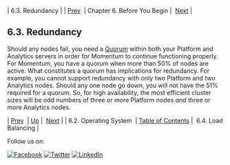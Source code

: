 | 6.3. Redundancy |
| [Prev](byb.os.php)  | Chapter 6. Before You Begin |  [Next](byb.load_balancing.php) |

## 6.3. Redundancy

Should any nodes fail, you need a [Quorum](glossary.php#gloss.quorum "Quorum") within both your Platform and Analytics servers in order for Momentum to continue functioning properly. For Momentum, you have a quorum when more than 50% of nodes are active. What constitutes a quorum has implications for redundancy. For example, you cannot support redundancy with only two Platform and two Analytics nodes. Should any one node go down, you will not have the 51% required for a quorum. So, for high availability, the most efficient cluster sizes will be odd numbers of three or more Platform nodes *and* three or more Analytics nodes.

| [Prev](byb.os.php)  | [Up](before_you_begin.php) |  [Next](byb.load_balancing.php) |
| 6.2. Operating System  | [Table of Contents](index.php) |  6.4. Load Balancing |

Follow us on:

[![Facebook](https://support.messagesystems.com/images/icon-facebook.png)](http://www.facebook.com/messagesystems) [![Twitter](https://support.messagesystems.com/images/icon-twitter.png)](http://twitter.com/#!/MessageSystems) [![LinkedIn](https://support.messagesystems.com/images/icon-linkedin.png)](http://www.linkedin.com/company/message-systems)